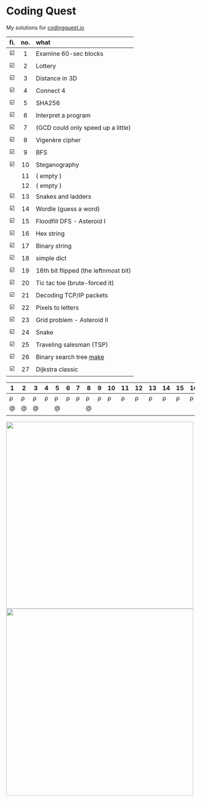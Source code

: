 # Coding Quest

My solutions for [codingquest.io](https://codingquest.io/) 

<!-- ![](https://codingquest.io/alien-256x256.png) -->

| fi. | no. | what |
| :----: | :-----: | :--- |
| ☑️      |    1    | Examine 60-sec blocks
| ☑️      |    2    | Lottery
| ☑️      |    3    | Distance in 3D
| ☑️      |    4    | Connect 4 
| ☑️      |    5    | SHA256
| ☑️      |    6    | Interpret a program 
| ☑️      |    7    | (GCD could only speed up a little)
| ☑️      |    8    | Vigenère cipher
| ☑️      |    9    | BFS
| ☑️      |   10    | Steganography
|        |   11    | ( empty )
|        |   12    | ( empty )
| ☑️      |   13    | Snakes and ladders
| ☑️      |   14    | Wordle (guess a word)
| ☑️      |   15    | Floodfill DFS - Asteroid I
| ☑️      |   16    | Hex string
| ☑️      |   17    | Binary string 
| ☑️      |   18    | simple dict
| ☑️      |   19    | 16th bit flipped (the leftnmost bit)
| ☑️      |   20    | Tic tac toe (brute-forced it)
| ☑️      |   21    | Decoding TCP/IP packets
| ☑️      |   22    | Pixels to letters
| ☑️      |   23    | Grid problem - Asteroid II
| ☑️      |   24    | Snake
| ☑️      |   25    | Traveling salesman (TSP)
| ☑️      |   26    | Binary search tree [make](https://www.geeksforgeeks.org/binary-search-tree-set-1-search-and-insertion/)
| ☑️      |   27    | Dijkstra classic

<!-- ![](https://mathworld.wolfram.com/images/eps-svg/MagicSquareNumerology_851.svg)

![](https://codingquest.io/may2023/2023_day_8_sanity_check.png)

-->

| 1 | 2 | 3 | 4 | 5 | 6 | 7 | 8 | 9 | 10 | 11 | 12 | 13 | 14 | 15 | 16 | 17 | 18 | 19 | 20 | 21 | 22 | 23 | 24 | 25 | 26 | 27 |
|---|---|---|---|---|---|---|---|---|----|----|----|----|----|----|----|----|----|----|----|----|----|----|----|----|----|----|
| ρ | ρ | ρ | ρ | ρ | ρ | ρ | ρ | ρ | ρ  | ρ  | ρ  | ρ  | ρ  | ρ  | ρ  | ρ  | ρ  | ρ  | ρ  | ρ  | ρ  | ρ  | ρ  | ρ  | ρ  | ρ  |
| @ | @ | @ |   | @ |   |   | @ |   |    |    |    |    |    |    |    |    | @  |    |    | @  | @  | @  |    |    |    |    |
|   |   |   |   |   |   |   |   |   |    |    |    |    |    |    |    |    |    |    |    |    |    |    |    |    |    |    |




<img src="https://i.imgur.com/Su2FnSd.jpg" style="width:500px;" />

<img src="https://i.imgur.com/MZUQHRb.jpg" style="width:500px;" />
